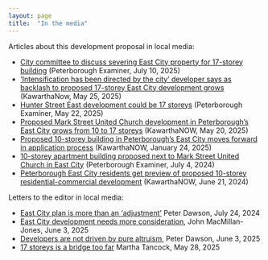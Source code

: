 ```yaml
---
layout: page
title:  "In the media"
---
```


Articles about this development proposal in local media: 

- [City committee to discuss severing East City property for 17-storey building](https://www.thepeterboroughexaminer.com/news/city-committee-to-discuss-severing-east-city-property-for-17-storey-building/article_67f54229-0f50-562b-b302-e8e9dcd8a0c6.html) (Peterborough Examiner, July 10, 2025)
- [‘Intensification has been directed by the city’ developer says as backlash to proposed 17-storey East City development grows](https://kawarthanow.com/2025/05/29/intensification-has-been-directed-by-the-city-developer-says-as-backlash-to-proposed-17-storey-east-city-development-grows/) (KawarthaNow, May 25, 2025)
- [Hunter Street East development could be 17 storeys](https://www.thepeterboroughexaminer.com/news/responding-to-the-needs-of-the-market-proposed-17-storey-development-on-hunter-street-east/article_36d12f00-f153-561c-b77b-6132cc40c3dc.html) (Peterborough Examiner, May 22, 2025)
- [Proposed Mark Street United Church development in Peterborough’s East City grows from 10 to 17 storeys](https://kawarthanow.com/2025/05/20/proposed-mark-street-united-church-development-in-peterboroughs-east-city-grows-from-10-to-17-storeys/) (KawarthaNOW, May 20, 2025)
- [Proposed 10-storey building in Peterborough’s East City moves forward in application process](https://kawarthanow.com/2025/01/24/proposed-10-storey-building-in-peterboroughs-east-city-moves-forward-in-application-process/) (KawarthaNOW, January 24, 2025)
- [10-storey apartment building proposed next to Mark Street United Church in East City](https://www.thepeterboroughexaminer.com/news/council/10-storey-apartment-building-proposed-next-to-mark-street-united-church-in-east-city/article_1dfab713-4eb4-505e-85df-e27d35be069a.html) (Peterborough Examiner, July 4, 2024)
- [Peterborough East City residents get preview of proposed 10-storey residential-commercial development](https://kawarthanow.com/2024/06/21/peterborough-east-city-residents-get-preview-of-proposed-10-storey-residential-commercial-development/) (KawarthaNOW, June 21, 2024)

Letters to the editor in local media: 

- [East City plan is more than an ‘adjustment’](https://www.thepeterboroughexaminer.com/opinion/letters-to-the-editor/examiner-letters-to-the-editor-july-10/article_11da8a41-96f4-5e6b-8e55-c8f9c8d5f1a3.html) Peter Dawson, July 24, 2024
- [East City development needs more consideration](https://www.thepeterboroughexaminer.com/opinion/letters-to-the-editor/examiner-letters-to-the-editor-june-3/article_e5452cca-a3f4-531d-a1b3-021d02887af8.html), John MacMillan-Jones, June 3, 2025
- [Developers are not driven by pure altruism](https://www.thepeterboroughexaminer.com/opinion/letters-to-the-editor/examiner-letters-to-the-editor-june-3/article_e5452cca-a3f4-531d-a1b3-021d02887af8.html), Peter Dawson, June 3, 2025
- [17 storeys is a bridge too far](https://www.thepeterboroughexaminer.com/opinion/letters-to-the-editor/examiner-letters-to-the-editor-may-28/article_e5cfa463-0217-5d5d-bfaf-38acc3f8c318.html) Martha Tancock, May 28, 2025

